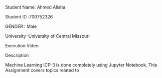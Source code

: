 Student Name: Ahmed Alisha

Student ID :700752326

GENDER : Male

University :University of Central Missouri

Execution Video



Description

Machine Learning ICP-3 is done completely using Jupyter Notebook. This Assignment covers topics related to 
